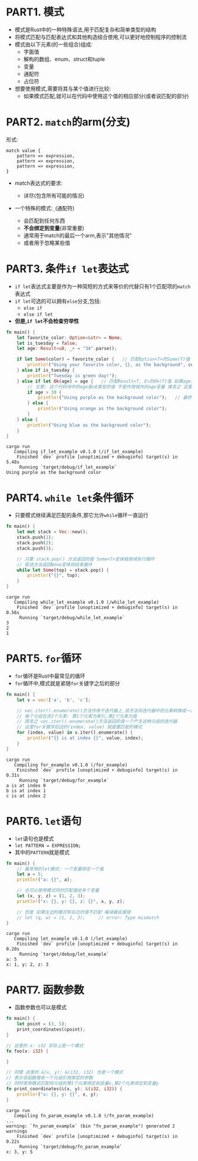 # PART1. 模式

- 模式是Rust中的一种特殊语法,用于匹配复杂和简单类型的结构
- 将模式匹配与匹配表达式和其他构造结合使用,可以更好地控制程序的控制流
- 模式由以下元素(的一些组合)组成:
  - 字面值
  - 解构的数组、enum、struct和tuple
  - 变量
  - 通配符
  - 占位符
- 想要使用模式,需要将其与某个值进行比较:
  - 如果模式匹配,就可以在代码中使用这个值的相应部分(或者说匹配的部分)

# PART2. `match`的arm(分支)

形式:

```
match value {
    pattern => expression,
    pattern => expression,
    pattern => expression,
}
```

- match表达式的要求:
  - 详尽(包含所有可能的情况)

- 一个特殊的模式:`_`(通配符)
  - 会匹配到任何东西
  - **不会绑定到变量**(非常重要)
  - 通常用于match的最后一个arm,表示"其他情况"
  - 或者用于忽略某些值

# PART3. 条件`if let`表达式

- `if let`表达式主要是作为一种简短的方式来等价的代替只有1个匹配项的`match`表达式
- `if let`可选的可以拥有`else`分支,包括:
  - `else if`
  - `else if let`
- **但是,`if let`不会检查穷举性**

```rust
fn main() {
    let favorite_color: Option<&str> = None;
    let is_tuesday = false;
    let age: Result<u8, _> = "34".parse();

    if let Some(color) = favorite_color {   // 匹配Option<T>的Some(T)值 如果favorite_color是Some(T)变体就执行{}里的代码 如果favorite_color是None变体就跳过这个代码块
        println!("Using your favorite color, {}, as the background", color);
    } else if is_tuesday {
        println!("Tuesday is green day!");
    } else if let Ok(age) = age {   // 匹配Result<T, E>的Ok(T)值 如果age是Ok(T)变体就执行{}里的代码 如果age是Err(E)变体就跳过这个代码块
        // 注意: 这个代码块中的age是u8类型的值 不是作用域外的age变量 换言之 这里的age不是外边的Result<u8, _>类型
        if age > 30 {
            println!("Using purple as the background color");   // 最终会打印这句话
        } else {
            println!("Using orange as the background color");
        }
    } else {
        println!("Using blue as the background color");
    }
}
```

```
cargo run
   Compiling if_let_example v0.1.0 (/if_let_example)
    Finished `dev` profile [unoptimized + debuginfo] target(s) in 5.48s
     Running `target/debug/if_let_example`
Using purple as the background color
```

# PART4. `while let`条件循环

- 只要模式继续满足匹配的条件,那它允许`while`循环一直运行

```rust
fn main() {
    let mut stack = Vec::new();
    stack.push(1);
    stack.push(2);
    stack.push(3);

    // 只要 stack.pop() 方法返回的是 Some<T>变体就继续执行循环
    // 若该方法返回None变体则结束循环
    while let Some(top) = stack.pop() {
        println!("{}", top);
    }
}
```

```
cargo run
   Compiling while_let_example v0.1.0 (/while_let_example)
    Finished `dev` profile [unoptimized + debuginfo] target(s) in 0.56s
     Running `target/debug/while_let_example`
3
2
1
```

# PART5. `for`循环

- `for`循环是Rust中最常见的循环
- `for`循环中,模式就是紧随`for`关键字之后的部分

```rust
fn main() {
    let v = vec!['a', 'b', 'c'];

    // vec.iter().enumerate()方法作用于迭代器上,该方法将迭代器中的元素转换成一系列元组
    // 每个元组包含2个元素: 第1个元素为索引,第2个元素为值
    // 简言之 vec.iter().enumerate()方法返回的是一个产生这种元组的迭代器
    // 这里for关键字后边的(index, value) 就是要匹配的模式
    for (index, value) in v.iter().enumerate() {
        println!("{} is at index {}", value, index);
    }
}
```

```
cargo run
   Compiling for_example v0.1.0 (/for_example)
    Finished `dev` profile [unoptimized + debuginfo] target(s) in 0.31s
     Running `target/debug/for_example`
a is at index 0
b is at index 1
c is at index 2
```

# PART6. `let`语句

- `let`语句也是模式
- `let PATTERN = EXPRESSION;`
- 其中的`PATTERN`就是模式

```rust
fn main() {
    // 最常用的let模式: 一个变量绑定一个值
    let a = 5;
    println!("a: {}", a);

    // 也可以使用模式同时匹配值给多个变量
    let (x, y, z) = (1, 2, 3);
    println!("x: {}, y: {}, z: {}", x, y, z);

    // 但是 如果左边的模式和右边的值不匹配 编译器会报错
    // let (q, w) = (1, 2, 3);     // error: Type mismatch
}
```

```
cargo run
   Compiling let_example v0.1.0 (/let_example)
    Finished `dev` profile [unoptimized + debuginfo] target(s) in 0.20s
     Running `target/debug/let_example`
a: 5
x: 1, y: 2, z: 3
```

# PART7. 函数参数

- 函数参数也可以是模式

```rust
fn main() {
    let point = (3, 5);
    print_coordinates(&point);
}

// 这里的 x: i32 实际上是一个模式
fn foo(x: i32) {

}

// 同理 这里的 &(x, y): &(i32, i32) 也是一个模式
// 表示该函数接收一个元组引用类型的参数
// 同时使用模式匹配将元组的第1个元素绑定到变量x,第2个元素绑定到变量y
fn print_coordinates(&(x, y): &(i32, i32)) {
    println!("x: {}, y: {}", x, y);
}
```

```
cargo run
   Compiling fn_param_example v0.1.0 (/fn_param_example)
...
warning: `fn_param_example` (bin "fn_param_example") generated 2 warnings
    Finished `dev` profile [unoptimized + debuginfo] target(s) in 0.22s
     Running `target/debug/fn_param_example`
x: 3, y: 5
```
